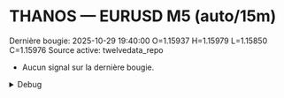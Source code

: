 # THANOS — EURUSD M5 (auto/15m)
Dernière bougie: 2025-10-29 19:40:00  O=1.15937  H=1.15979  L=1.15850  C=1.15976
Source active: twelvedata_repo

- Aucun signal sur la dernière bougie.

<details><summary>Debug</summary>

- TD_API_KEY manquant.

</details>